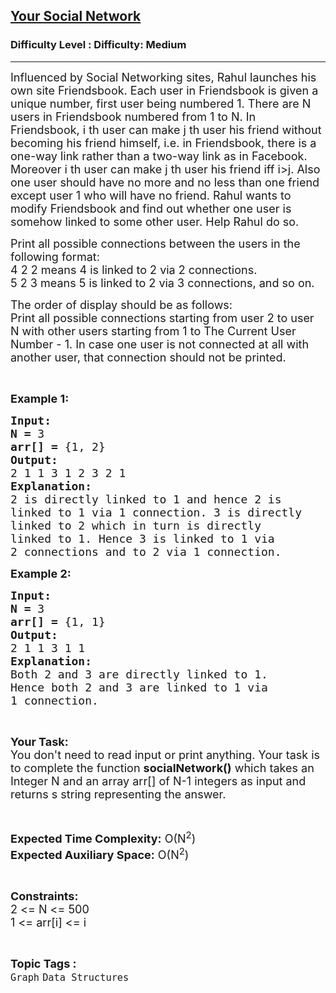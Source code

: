 <h2><a href="https://www.geeksforgeeks.org/problems/your-social-network0328/1?page=1&category=Graph&difficulty=Easy,Medium,Hard&status=unsolved,attempted&sortBy=accuracy">Your Social Network</a></h2><h3>Difficulty Level : Difficulty: Medium</h3><hr><div class="problems_problem_content__Xm_eO"><p><span style="font-size:18px">Influenced by Social Networking sites, Rahul launches his own site&nbsp;Friendsbook. Each user in Friendsbook is given a unique number, first user being numbered 1. There are N users in Friendsbook numbered from 1 to N. In Friendsbook, i th user can make j th user his friend without becoming his friend himself, i.e. in Friendsbook, there is a one-way link rather than a two-way link as in Facebook. Moreover i th user can make j th user his friend iff i&gt;j. Also one user should have no more and no less than one friend except user 1 who will have no friend. Rahul wants to modify Friendsbook and find out whether one user is somehow linked to some other user. Help Rahul do so.</span></p>

<p><span style="font-size:18px">Print all possible connections between the users in the following format:&nbsp;<br>
4 2 2 means 4 is linked to 2 via 2 connections.<br>
5 2 3 means 5 is linked to 2 via 3 connections, and so on.</span></p>

<p><span style="font-size:18px">The order of display should be as follows:</span><br>
<span style="font-size:18px">Print all possible connections starting from user 2 to user N with other users starting from 1 to The Current User Number - 1. In case one user is not connected at all with another user, that connection should not be printed.</span></p>

<p>&nbsp;</p>

<p><span style="font-size:18px"><strong>Example 1:</strong></span></p>

<pre><span style="font-size:18px"><strong>Input: </strong></span>
<span style="font-size:18px"><strong>N = </strong>3</span>
<span style="font-size:18px"><strong>arr[] = </strong>{1, 2}</span>
<span style="font-size:18px"><strong>Output:</strong></span>
<span style="font-size:18px">2 1 1 3 1 2 3 2 1
<strong>Explanation:</strong></span>
<span style="font-size:18px">2 is directly linked to 1 and hence 2 is
linked to 1 via 1 connection. 3 is directly
linked to 2 which in turn is directly
linked to 1. Hence 3 is linked to 1 via 
2 connections and to 2 via 1 connection.</span></pre>

<p><span style="font-size:18px"><strong>Example 2:</strong></span></p>

<pre><span style="font-size:18px"><strong>Input: </strong></span>
<span style="font-size:18px"><strong>N = </strong>3</span>
<span style="font-size:18px"><strong>arr[] = </strong>{1, 1}</span>
<span style="font-size:18px"><strong>Output:</strong></span>
<span style="font-size:18px">2 1 1 3 1 1
<strong>Explanation:</strong></span>
<span style="font-size:18px">Both 2 and 3 are directly linked to 1.
Hence both 2 and 3 are linked to 1 via
1 connection.</span></pre>

<p>&nbsp;</p>

<p><span style="font-size:18px"><strong>Your Task:</strong><br>
You don't need to read input or print anything. Your task is to complete the function <strong>socialNetwork()</strong> which takes an Integer N and an array arr[] of N-1 integers as input and returns s string representing the answer.</span></p>

<p>&nbsp;</p>

<p><span style="font-size:18px"><strong>Expected Time Complexity:</strong> O(N<sup>2</sup>)<br>
<strong>Expected Auxiliary Space:</strong> O(N<sup>2</sup>)</span></p>

<p>&nbsp;</p>

<p><span style="font-size:18px"><strong>Constraints:</strong></span><br>
<span style="font-size:18px">2 &lt;= N &lt;= 500</span><br>
<span style="font-size:18px">1 &lt;= arr[i] &lt;= i</span></p>
</div><br><p><span style=font-size:18px><strong>Topic Tags : </strong><br><code>Graph</code>&nbsp;<code>Data Structures</code>&nbsp;